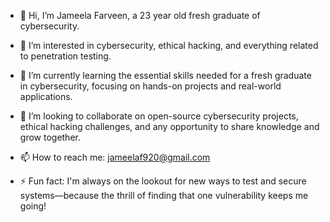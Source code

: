 - 👋 Hi, I’m Jameela Farveen, a 23 year old fresh graduate of cybersecurity.
- 👀 I’m interested in cybersecurity, ethical hacking, and everything related to penetration testing.
- 🌱 I’m currently learning the essential skills needed for a fresh graduate in cybersecurity, focusing on hands-on projects and real-world applications.
- 💞️ I’m looking to collaborate on open-source cybersecurity projects, ethical hacking challenges, and any opportunity to share knowledge and grow together.
- 📫 How to reach me: jameelaf920@gmail.com

- ⚡ Fun fact: I'm always on the lookout for new ways to test and secure systems—because the thrill of finding that one vulnerability keeps me going!

